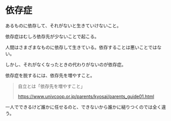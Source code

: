 # 依存症

あるものに依存して、それがないと生きていけないこと。

依存症はむしろ依存先が少ないことで起こる。

人間はさまざまなものに依存して生きている。依存することは悪いことではない。

しかし、それがなくなったときの代わりがないのが依存症。

依存症を脱するには、依存先を増やすこと。

> 自立とは「依存先を増やすこと」
>
> https://www.univcoop.or.jp/parents/kyosai/parents_guide01.html

一人でできるけど誰かに任せるのと、できないから誰かに縋りつくのでは全く違う。
